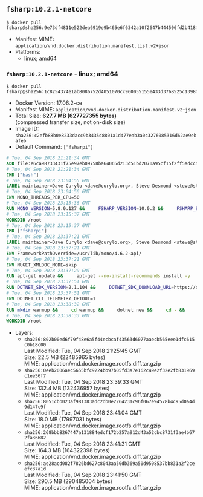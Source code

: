 ## `fsharp:10.2.1-netcore`

```console
$ docker pull fsharp@sha256:9e73df4811e522dea6919e9b465e6f6342a10f2647b444506fd2b418ff29fe21
```

-	Manifest MIME: `application/vnd.docker.distribution.manifest.list.v2+json`
-	Platforms:
	-	linux; amd64

### `fsharp:10.2.1-netcore` - linux; amd64

```console
$ docker pull fsharp@sha256:1c8254374e1ab8086752d4051070cc960055155e433d3768525c1398f8d22909
```

-	Docker Version: 17.06.2-ce
-	Manifest MIME: `application/vnd.docker.distribution.manifest.v2+json`
-	Total Size: **627.7 MB (627727355 bytes)**  
	(compressed transfer size, not on-disk size)
-	Image ID: `sha256:c2efb88b0e8233dacc9b3435d8801a1d477eab3a0c3276085316d62ae9ebafeb`
-	Default Command: `["fsharpi"]`

```dockerfile
# Tue, 04 Sep 2018 21:21:34 GMT
ADD file:e6ca98733431f75e97eb09758ba64065d213d51bd2070a95cf15f2ff5adccfc4 in / 
# Tue, 04 Sep 2018 21:21:34 GMT
CMD ["bash"]
# Tue, 04 Sep 2018 23:04:55 GMT
LABEL maintainer=Dave Curylo <dave@curylo.org>, Steve Desmond <steve@stevedesmond.ca>
# Tue, 04 Sep 2018 23:04:56 GMT
ENV MONO_THREADS_PER_CPU=50
# Tue, 04 Sep 2018 23:15:36 GMT
RUN MONO_VERSION=5.8.0.127 &&     FSHARP_VERSION=10.0.2 &&     FSHARP_BASENAME=fsharp-$FSHARP_VERSION &&     FSHARP_ARCHIVE=$FSHARP_VERSION.tar.gz &&     FSHARP_ARCHIVE_URL=https://github.com/fsharp/fsharp/archive/$FSHARP_VERSION.tar.gz &&     export GNUPGHOME="$(mktemp -d)" &&     apt-get update && apt-get --no-install-recommends install -y gnupg dirmngr &&     apt-key adv --keyserver hkp://p80.pool.sks-keyservers.net:80 --recv-keys 3FA7E0328081BFF6A14DA29AA6A19B38D3D831EF &&     echo "deb https://download.mono-project.com/repo/debian stretch/snapshots/$MONO_VERSION main" | tee /etc/apt/sources.list.d/mono-official-stable.list &&     apt-get install -y apt-transport-https &&     apt-get update -y &&     apt-get --no-install-recommends install -y pkg-config make nuget mono-devel msbuild ca-certificates-mono &&     rm -rf /var/lib/apt/lists/* &&     mkdir -p /tmp/src &&     cd /tmp/src &&     printf "namespace a { class b { public static void Main(string[] args) { new System.Net.WebClient().DownloadFile(\"%s\", \"%s\");}}}" $FSHARP_ARCHIVE_URL $FSHARP_ARCHIVE > download-fsharp.cs &&     mcs download-fsharp.cs && mono download-fsharp.exe && rm download-fsharp.exe download-fsharp.cs &&     tar xf $FSHARP_ARCHIVE &&     cd $FSHARP_BASENAME &&     make &&     make install &&     cd ~ &&     rm -rf /tmp/src /tmp/NuGetScratch ~/.nuget ~/.config ~/.local "$GNUPGHOME" &&     apt-get purge -y make gnupg dirmngr &&     apt-get clean
# Tue, 04 Sep 2018 23:15:37 GMT
WORKDIR /root
# Tue, 04 Sep 2018 23:15:37 GMT
CMD ["fsharpi"]
# Tue, 04 Sep 2018 23:37:21 GMT
LABEL maintainer=Dave Curylo <dave@curylo.org>, Steve Desmond <steve@stevedesmond.ca>
# Tue, 04 Sep 2018 23:37:21 GMT
ENV FrameworkPathOverride=/usr/lib/mono/4.6.2-api/
# Tue, 04 Sep 2018 23:37:21 GMT
ENV NUGET_XMLDOC_MODE=skip
# Tue, 04 Sep 2018 23:37:29 GMT
RUN apt-get update &&     apt-get --no-install-recommends install -y     curl     libunwind8     gettext     apt-transport-https     libc6     libcurl3     libgcc1     libgssapi-krb5-2     libicu57     liblttng-ust0     libssl1.0.2     libstdc++6     libunwind8     libuuid1     zlib1g &&     rm -rf /var/lib/apt/lists/*
# Tue, 04 Sep 2018 23:37:51 GMT
RUN DOTNET_SDK_VERSION=2.1.104 &&     DOTNET_SDK_DOWNLOAD_URL=https://dotnetcli.blob.core.windows.net/dotnet/Sdk/$DOTNET_SDK_VERSION/dotnet-sdk-$DOTNET_SDK_VERSION-linux-x64.tar.gz &&     DOTNET_SDK_DOWNLOAD_SHA=813334694667f8c1389d88cd3128a7749f4f65b13a0a8e2cb47380823849b8fe7f4816ab66c2d77e589fac9cb5748390b262beae9673aef86cad5a3d8f24986e &&     curl -SL $DOTNET_SDK_DOWNLOAD_URL --output dotnet.tar.gz &&     echo "$DOTNET_SDK_DOWNLOAD_SHA dotnet.tar.gz" | sha512sum -c - &&     mkdir -p /usr/share/dotnet &&     tar -zxf dotnet.tar.gz -C /usr/share/dotnet &&     rm dotnet.tar.gz &&     ln -s /usr/share/dotnet/dotnet /usr/bin/dotnet
# Tue, 04 Sep 2018 23:37:51 GMT
ENV DOTNET_CLI_TELEMETRY_OPTOUT=1
# Tue, 04 Sep 2018 23:38:32 GMT
RUN mkdir warmup &&     cd warmup &&     dotnet new &&     cd - &&     rm -rf warmup /tmp/NuGetScratch
# Tue, 04 Sep 2018 23:38:33 GMT
WORKDIR /root
```

-	Layers:
	-	`sha256:802b00ed6f79f48e6a5f44ecbcaf43563d6077aaecb565eee1dfc615c0b18c00`  
		Last Modified: Tue, 04 Sep 2018 21:25:45 GMT  
		Size: 22.5 MB (22485965 bytes)  
		MIME: application/vnd.docker.image.rootfs.diff.tar.gzip
	-	`sha256:0eeb2006aec5655bfc9224bb97b05fd3a7e162c49e2f32e2fb831969c1ee56f7`  
		Last Modified: Tue, 04 Sep 2018 23:39:33 GMT  
		Size: 132.4 MB (132436957 bytes)  
		MIME: application/vnd.docker.image.rootfs.diff.tar.gzip
	-	`sha256:8051cbb023af981383adc2db0e2264231c96f067e94578b4c95d0a4d9d147c9f`  
		Last Modified: Tue, 04 Sep 2018 23:41:04 GMT  
		Size: 18.0 MB (17997031 bytes)  
		MIME: application/vnd.docker.image.rootfs.diff.tar.gzip
	-	`sha256:268bbb8267447a131884edcf172b257a912d43a52cbc8731f3ae4b672fa36682`  
		Last Modified: Tue, 04 Sep 2018 23:41:31 GMT  
		Size: 164.3 MB (164322398 bytes)  
		MIME: application/vnd.docker.image.rootfs.diff.tar.gzip
	-	`sha256:ae28acd082f7826bd627c8043aa50db369a50d9508537bb831a2f2ceefc37a1d`  
		Last Modified: Tue, 04 Sep 2018 23:41:50 GMT  
		Size: 290.5 MB (290485004 bytes)  
		MIME: application/vnd.docker.image.rootfs.diff.tar.gzip
